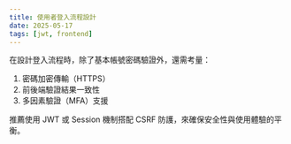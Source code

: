 ```yaml
---
title: 使用者登入流程設計
date: 2025-05-17
tags: [jwt, frontend]
---
```


在設計登入流程時，除了基本帳號密碼驗證外，還需考量：

1. 密碼加密傳輸（HTTPS）
2. 前後端驗證結果一致性
3. 多因素驗證（MFA）支援

推薦使用 JWT 或 Session 機制搭配 CSRF 防護，來確保安全性與使用體驗的平衡。
